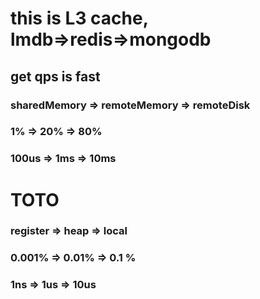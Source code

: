
# this is L3 cache, lmdb=>redis=>mongodb
## get qps is fast

### sharedMemory => remoteMemory => remoteDisk
### 1%           => 20%          => 80%
### 100us        => 1ms          => 10ms


# TOTO
### register     => heap         => local 
### 0.001%       => 0.01%        => 0.1 % 
### 1ns          => 1us          => 10us